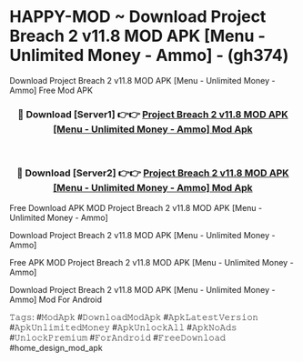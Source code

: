 # HAPPY-MOD ~ Download Project Breach 2 v11.8 MOD APK [Menu - Unlimited Money - Ammo] - (gh374)
Download Project Breach 2 v11.8 MOD APK [Menu - Unlimited Money - Ammo] Free Mod APK

<div align="center">
<h3>🔴 Download [Server1] 👉👉 <a href="https://apk-comot.site?title=Project_Breach_2_v11.8_MOD_APK_[Menu_-_Unlimited_Money_-_Ammo]">Project Breach 2 v11.8 MOD APK [Menu - Unlimited Money - Ammo] Mod Apk</a></h3><br>

<h3>🔴 Download [Server2] 👉👉 <a href="https://apk-comot.site?title=Project_Breach_2_v11.8_MOD_APK_[Menu_-_Unlimited_Money_-_Ammo]">Project Breach 2 v11.8 MOD APK [Menu - Unlimited Money - Ammo] Mod Apk</a></h3>
</div>


Free Download APK MOD Project Breach 2 v11.8 MOD APK [Menu - Unlimited Money - Ammo]

Download Project Breach 2 v11.8 MOD APK [Menu - Unlimited Money - Ammo] 

Free APK MOD Project Breach 2 v11.8 MOD APK [Menu - Unlimited Money - Ammo] 

Download Project Breach 2 v11.8 MOD APK [Menu - Unlimited Money - Ammo] Mod For Android

𝚃𝚊𝚐𝚜: #𝙼𝚘𝚍𝙰𝚙𝚔 #𝙳𝚘𝚠𝚗𝚕𝚘𝚊𝚍𝙼𝚘𝚍𝙰𝚙𝚔 #𝙰𝚙𝚔𝙻𝚊𝚝𝚎𝚜𝚝𝚅𝚎𝚛𝚜𝚒𝚘𝚗 #𝙰𝚙𝚔𝚄𝚗𝚕𝚒𝚖𝚒𝚝𝚎𝚍𝙼𝚘𝚗𝚎𝚢 #𝙰𝚙𝚔𝚄𝚗𝚕𝚘𝚌𝚔𝙰𝚕𝚕 #𝙰𝚙𝚔𝙽𝚘𝙰𝚍𝚜 #𝚄𝚗𝚕𝚘𝚌𝚔𝙿𝚛𝚎𝚖𝚒𝚞𝚖 #𝙵𝚘𝚛𝙰𝚗𝚍𝚛𝚘𝚒𝚍 #𝙵𝚛𝚎𝚎𝙳𝚘𝚠𝚗𝚕𝚘𝚊𝚍 #home_design_mod_apk